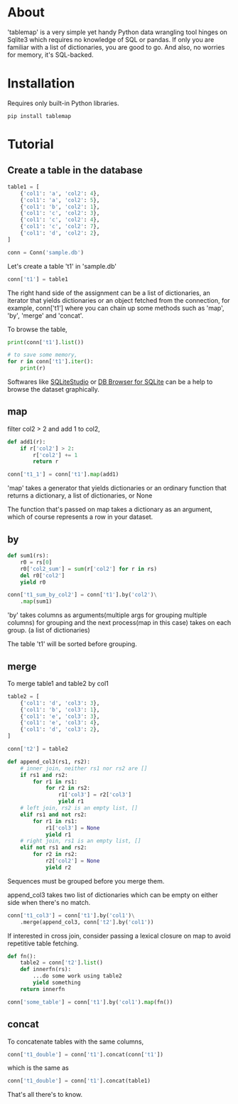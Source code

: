 # About 
'tablemap' is a very simple yet handy Python data wrangling tool hinges on Sqlite3 which
requires no knowledge of SQL or pandas. If only you are familiar with a list of dictionaries, 
you are good to go. And also, no worries for memory, it's SQL-backed.

# Installation
Requires only built-in Python libraries.
```
pip install tablemap
```
# Tutorial 

## Create a table in the database 
```python
table1 = [
    {'col1': 'a', 'col2': 4},
    {'col1': 'a', 'col2': 5},
    {'col1': 'b', 'col2': 1},
    {'col1': 'c', 'col2': 3},
    {'col1': 'c', 'col2': 4},
    {'col1': 'c', 'col2': 7},
    {'col1': 'd', 'col2': 2},
]

conn = Conn('sample.db')
```

Let's create a table 't1' in 'sample.db'

```python
conn['t1'] = table1
```
The right hand side of the assignment can be a list of dictionaries, an iterator that yields dictionaries or an object fetched from the connection, for example, conn['t1'] where you can chain up some methods such as 'map', 'by', 'merge' and 'concat'. 

To browse the table,

```python
print(conn['t1'].list())

# to save some memory,
for r in conn['t1'].iter():
    print(r)
```

Softwares like [SQLiteStudio](https://sqlitestudio.pl/) or [DB Browser for SQLite](https://sqlitebrowser.org/) can be a help to browse the dataset graphically.


## map

filter col2 > 2 and add 1 to col2,

```python
def add1(r):
    if r['col2'] > 2:
        r['col2'] += 1 
        return r

conn['t1_1'] = conn['t1'].map(add1)
```

'map' takes a generator that yields dictionaries or an ordinary function that 
returns a dictionary, a list of dictionaries, or None

The function that's passed on map takes a dictionary as an argument,
which of course represents a row in your dataset.


## by
```python
def sum1(rs):
    r0 = rs[0]
    r0['col2_sum'] = sum(r['col2'] for r in rs)
    del r0['col2']
    yield r0

conn['t1_sum_by_col2'] = conn['t1'].by('col2')\
    .map(sum1)
```

'by' takes columns as arguments(multiple args for grouping multiple columns) for grouping
and the next process(map in this case) takes on each group. (a list of dictionaries) 

The table 't1' will be sorted before grouping.

## merge

To merge table1 and table2 by col1

```python
table2 = [
    {'col1': 'd', 'col3': 3},
    {'col1': 'b', 'col3': 1},
    {'col1': 'e', 'col3': 3},
    {'col1': 'e', 'col3': 4},
    {'col1': 'd', 'col3': 2},
]

conn['t2'] = table2

def append_col3(rs1, rs2):
    # inner join, neither rs1 nor rs2 are []
    if rs1 and rs2:
        for r1 in rs1:
            for r2 in rs2:
                r1['col3'] = r2['col3']
                yield r1
    # left join, rs2 is an empty list, []
    elif rs1 and not rs2:
        for r1 in rs1:
            r1['col3'] = None
            yield r1
    # right join, rs1 is an empty list, []
    elif not rs1 and rs2:
        for r2 in rs2:
            r2['col2'] = None
            yield r2
```

Sequences must be grouped before you merge them. 

append_col3 takes two list of dictionaries which can be empty on either side when there's no match.

```python
conn['t1_col3'] = conn['t1'].by('col1')\
    .merge(append_col3, conn['t2'].by('col1'))
```

If interested in cross join, consider passing a lexical closure on map to avoid repetitive table fetching. 

```python
def fn():
    table2 = conn['t2'].list()
    def innerfn(rs):
        ...do some work using table2 
        yield something
    return innerfn

conn['some_table'] = conn['t1'].by('col1').map(fn())
```

## concat

To concatenate tables with the same columns, 
```python
conn['t1_double'] = conn['t1'].concat(conn['t1'])
```
which is the same as
```python
conn['t1_double'] = conn['t1'].concat(table1)
```

That's all there's to know.
<!-- [Documentation]
(https://tablemap.readthedocs.io/en/latest/index.html)
 -->
